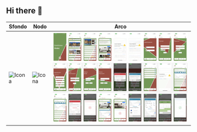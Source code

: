 ## Hi there 👋

<!--
**vittorioPiotti/vittorioPiotti** is a ✨ _special_ ✨ repository because its `README.md` (this file) appears on your GitHub profile.

Here are some ideas to get you started:

- 🔭 I’m currently working on ...
- 🌱 I’m currently learning ...
- 👯 I’m looking to collaborate on ...
- 🤔 I’m looking for help with ...
- 💬 Ask me about ...
- 📫 How to reach me: ...
- 😄 Pronouns: ...
- ⚡ Fun fact: ...
-->

| Sfondo| Nodo | Arco |
| ------------ | ------------ | ------------ |
| <img src="https://github.com/vittorioPiotti/Dijkstra/blob/main/preview.gif" alt="Icona" width="100%"/> | <img src="https://github.com/vittorioPiotti/FilaTreOnline/blob/main/FilaTreOnline/imgs/preview.gif" alt="Icona" width="100%"/> | <img src="https://github.com/vittorioPiotti/Gestione-Hotel-App/blob/main/project/screenshots/preview.png" alt="Icona" width="100%"/>|
